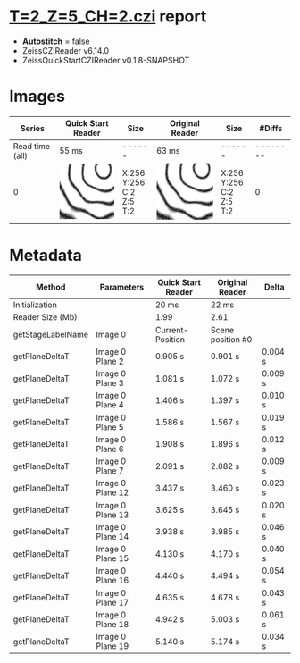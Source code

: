 # [T=2_Z=5_CH=2.czi](https://zenodo.org/record/7015307/files/T%3D2_Z%3D5_CH%3D2.czi) report
 - **Autostitch** = false
 - ZeissCZIReader v6.14.0
 - ZeissQuickStartCZIReader v0.1.8-SNAPSHOT

# Images 

| Series            | Quick Start Reader | Size | Original Reader | Size | #Diffs |
|-------------------|--------------------|------|-----------------|------|--------|
| Read time (all)   |55 ms|------|63 ms|------|--------|
|0|![T=2_Z=5_CH=2.quick_true.flat_true.stitch_false.series_0.jpg](T=2_Z=5_CH=2/T=2_Z=5_CH=2.quick_true.flat_true.stitch_false.series_0.jpg)|X:256<br>Y:256<br>C:2<br>Z:5<br>T:2|![T=2_Z=5_CH=2.quick_false.flat_true.stitch_false.series_0.jpg](T=2_Z=5_CH=2/T=2_Z=5_CH=2.quick_false.flat_true.stitch_false.series_0.jpg)|X:256<br>Y:256<br>C:2<br>Z:5<br>T:2|0|

# Metadata

|  Method            | Parameters       | Quick Start Reader | Original Reader | Delta  |
| -------------------|------------------|--------------------|-----------------|------- |
| Initialization     |                  |20 ms|22 ms|        |
| Reader Size (Mb)     |                  |1.99|2.61|        |
| getStageLabelName| Image 0 | Current-Position| Scene position #0| |
| getPlaneDeltaT| Image 0 Plane 2 |  0.905 s |  0.901 s | 0.004 s |
| getPlaneDeltaT| Image 0 Plane 3 |  1.081 s |  1.072 s | 0.009 s |
| getPlaneDeltaT| Image 0 Plane 4 |  1.406 s |  1.397 s | 0.010 s |
| getPlaneDeltaT| Image 0 Plane 5 |  1.586 s |  1.567 s | 0.019 s |
| getPlaneDeltaT| Image 0 Plane 6 |  1.908 s |  1.896 s | 0.012 s |
| getPlaneDeltaT| Image 0 Plane 7 |  2.091 s |  2.082 s | 0.009 s |
| getPlaneDeltaT| Image 0 Plane 12 |  3.437 s |  3.460 s | 0.023 s |
| getPlaneDeltaT| Image 0 Plane 13 |  3.625 s |  3.645 s | 0.020 s |
| getPlaneDeltaT| Image 0 Plane 14 |  3.938 s |  3.985 s | 0.046 s |
| getPlaneDeltaT| Image 0 Plane 15 |  4.130 s |  4.170 s | 0.040 s |
| getPlaneDeltaT| Image 0 Plane 16 |  4.440 s |  4.494 s | 0.054 s |
| getPlaneDeltaT| Image 0 Plane 17 |  4.635 s |  4.678 s | 0.043 s |
| getPlaneDeltaT| Image 0 Plane 18 |  4.942 s |  5.003 s | 0.061 s |
| getPlaneDeltaT| Image 0 Plane 19 |  5.140 s |  5.174 s | 0.034 s |
